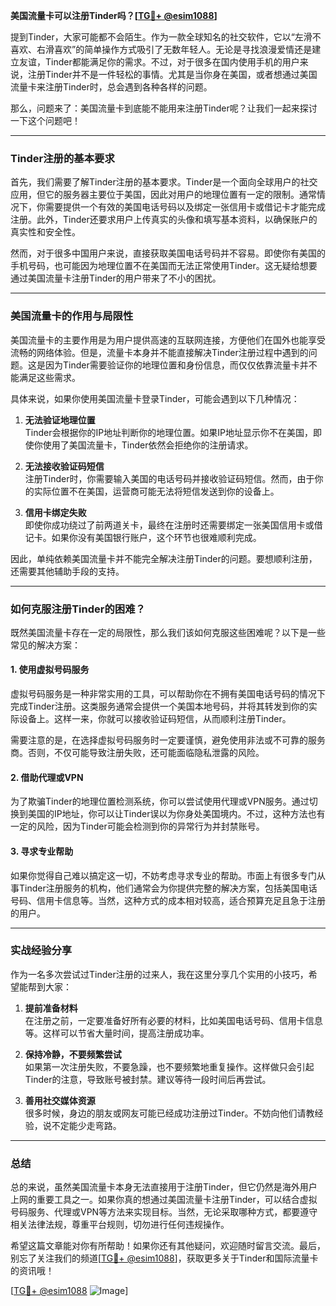 **美国流量卡可以注册Tinder吗？[[TG💪+ @esim1088](https://t.me/s/esim1088)]**

提到Tinder，大家可能都不会陌生。作为一款全球知名的社交软件，它以“左滑不喜欢、右滑喜欢”的简单操作方式吸引了无数年轻人。无论是寻找浪漫爱情还是建立友谊，Tinder都能满足你的需求。不过，对于很多在国内使用手机的用户来说，注册Tinder并不是一件轻松的事情。尤其是当你身在美国，或者想通过美国流量卡来注册Tinder时，总会遇到各种各样的问题。

那么，问题来了：美国流量卡到底能不能用来注册Tinder呢？让我们一起来探讨一下这个问题吧！

---

### Tinder注册的基本要求

首先，我们需要了解Tinder注册的基本要求。Tinder是一个面向全球用户的社交应用，但它的服务器主要位于美国，因此对用户的地理位置有一定的限制。通常情况下，你需要提供一个有效的美国电话号码以及绑定一张信用卡或借记卡才能完成注册。此外，Tinder还要求用户上传真实的头像和填写基本资料，以确保账户的真实性和安全性。

然而，对于很多中国用户来说，直接获取美国电话号码并不容易。即使你有美国的手机号码，也可能因为地理位置不在美国而无法正常使用Tinder。这无疑给想要通过美国流量卡注册Tinder的用户带来了不小的困扰。

---

### 美国流量卡的作用与局限性

美国流量卡的主要作用是为用户提供高速的互联网连接，方便他们在国外也能享受流畅的网络体验。但是，流量卡本身并不能直接解决Tinder注册过程中遇到的问题。这是因为Tinder需要验证你的地理位置和身份信息，而仅仅依靠流量卡并不能满足这些需求。

具体来说，如果你使用美国流量卡登录Tinder，可能会遇到以下几种情况：

1. **无法验证地理位置**  
   Tinder会根据你的IP地址判断你的地理位置。如果IP地址显示你不在美国，即使你使用了美国流量卡，Tinder依然会拒绝你的注册请求。

2. **无法接收验证码短信**  
   注册Tinder时，你需要输入美国的电话号码并接收验证码短信。然而，由于你的实际位置不在美国，运营商可能无法将短信发送到你的设备上。

3. **信用卡绑定失败**  
   即使你成功绕过了前两道关卡，最终在注册时还需要绑定一张美国信用卡或借记卡。如果你没有美国银行账户，这个环节也很难顺利完成。

因此，单纯依赖美国流量卡并不能完全解决注册Tinder的问题。要想顺利注册，还需要其他辅助手段的支持。

---

### 如何克服注册Tinder的困难？

既然美国流量卡存在一定的局限性，那么我们该如何克服这些困难呢？以下是一些常见的解决方案：

#### 1. 使用虚拟号码服务
虚拟号码服务是一种非常实用的工具，可以帮助你在不拥有美国电话号码的情况下完成Tinder注册。这类服务通常会提供一个美国本地号码，并将其转发到你的实际设备上。这样一来，你就可以接收验证码短信，从而顺利注册Tinder。

需要注意的是，在选择虚拟号码服务时一定要谨慎，避免使用非法或不可靠的服务商。否则，不仅可能导致注册失败，还可能面临隐私泄露的风险。

#### 2. 借助代理或VPN
为了欺骗Tinder的地理位置检测系统，你可以尝试使用代理或VPN服务。通过切换到美国的IP地址，你可以让Tinder误以为你身处美国境内。不过，这种方法也有一定的风险，因为Tinder可能会检测到你的异常行为并封禁账号。

#### 3. 寻求专业帮助
如果你觉得自己难以搞定这一切，不妨考虑寻求专业的帮助。市面上有很多专门从事Tinder注册服务的机构，他们通常会为你提供完整的解决方案，包括美国电话号码、信用卡信息等。当然，这种方式的成本相对较高，适合预算充足且急于注册的用户。

---

### 实战经验分享

作为一名多次尝试过Tinder注册的过来人，我在这里分享几个实用的小技巧，希望能帮到大家：

1. **提前准备材料**  
   在注册之前，一定要准备好所有必要的材料，比如美国电话号码、信用卡信息等。这样可以节省大量时间，提高注册成功率。

2. **保持冷静，不要频繁尝试**  
   如果第一次注册失败，不要急躁，也不要频繁地重复操作。这样做只会引起Tinder的注意，导致账号被封禁。建议等待一段时间后再尝试。

3. **善用社交媒体资源**  
   很多时候，身边的朋友或网友可能已经成功注册过Tinder。不妨向他们请教经验，说不定能少走弯路。

---

### 总结

总的来说，虽然美国流量卡本身无法直接用于注册Tinder，但它仍然是海外用户上网的重要工具之一。如果你真的想通过美国流量卡注册Tinder，可以结合虚拟号码服务、代理或VPN等方法来实现目标。当然，无论采取哪种方式，都要遵守相关法律法规，尊重平台规则，切勿进行任何违规操作。

希望这篇文章能对你有所帮助！如果你还有其他疑问，欢迎随时留言交流。最后，别忘了关注我们的频道[[TG💪+ @esim1088](https://t.me/s/esim1088)]，获取更多关于Tinder和国际流量卡的资讯哦！

[[TG💪+ @esim1088](https://t.me/s/esim1088) ![Image](https://i.postimg.cc/4NQfJmqS/Snipaste-2025-05-13-00-14-12.png)]